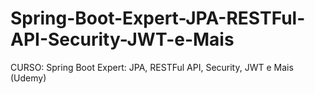 # Spring-Boot-Expert-JPA-RESTFul-API-Security-JWT-e-Mais
CURSO: Spring Boot Expert: JPA, RESTFul API, Security, JWT e Mais (Udemy)
